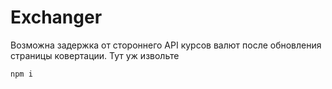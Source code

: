 # Exchanger


Возможна задержка от стороннего API курсов валют после обновления страницы ковертации.
Тут уж извольте   

```
npm i 
```